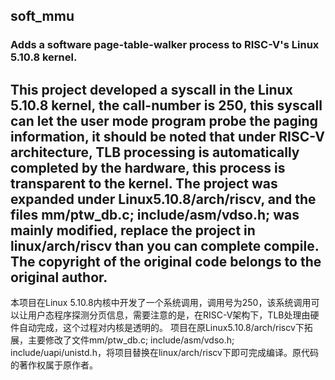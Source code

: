 ## soft_mmu
### Adds a software page-table-walker process to RISC-V's Linux 5.10.8 kernel.

This project developed a syscall in the Linux 5.10.8 kernel, the call-number is 250, this syscall can let the user mode program probe the paging information, it should be noted that under RISC-V architecture, TLB processing is automatically completed by the hardware, this process is transparent to the kernel.
The project was expanded under Linux5.10.8/arch/riscv, and the files mm/ptw_db.c; include/asm/vdso.h; was mainly modified, replace the project in linux/arch/riscv than you can complete compile. The copyright of the original code belongs to the original author.
---
本项目在Linux 5.10.8内核中开发了一个系统调用，调用号为250，该系统调用可以让用户态程序探测分页信息，需要注意的是，在RISC-V架构下，TLB处理由硬件自动完成，这个过程对内核是透明的。
项目在原Linux5.10.8/arch/riscv下拓展，主要修改了文件mm/ptw_db.c; include/asm/vdso.h; include/uapi/unistd.h，将项目替换在linux/arch/riscv下即可完成编译。原代码的著作权属于原作者。